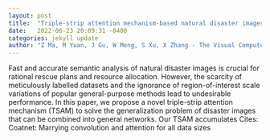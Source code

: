 ```yaml
---
layout: post
title:  "Triple-strip attention mechanism-based natural disaster images classification and segmentation"
date:   2022-06-23 20:09:31 -0400
categories: jekyll update
author: "Z Ma, M Yuan, J Gu, W Meng, S Xu, X Zhang - The Visual Computer, 2022"
---
```

Fast and accurate semantic analysis of natural disaster images is crucial for rational rescue plans and resource allocation. However, the scarcity of meticulously labelled datasets and the ignorance of region-of-interest scale variations of popular general-purpose methods lead to undesirable performance. In this paper, we propose a novel triple-strip attention mechanism (TSAM) to solve the generalization problem of disaster images that can be combined into general networks. Our TSAM accumulates 
Cites: Coatnet: Marrying convolution and attention for all data sizes